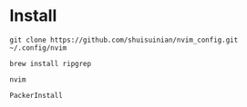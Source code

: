 # Install



```
git clone https://github.com/shuisuinian/nvim_config.git ~/.config/nvim

```


```
brew install ripgrep

```

```
nvim

```


```
PackerInstall

```

